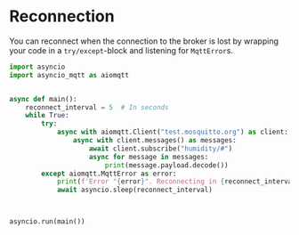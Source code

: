# Reconnection

You can reconnect when the connection to the broker is lost by wrapping your code in a `try/except`-block and listening for `MqttError`s.

```python
import asyncio
import asyncio_mqtt as aiomqtt


async def main():
    reconnect_interval = 5  # In seconds
    while True:
        try:
            async with aiomqtt.Client("test.mosquitto.org") as client:
                async with client.messages() as messages:
                    await client.subscribe("humidity/#")
                    async for message in messages:
                        print(message.payload.decode())
        except aiomqtt.MqttError as error:
            print(f'Error "{error}". Reconnecting in {reconnect_interval} seconds.')
            await asyncio.sleep(reconnect_interval)



asyncio.run(main())
```
